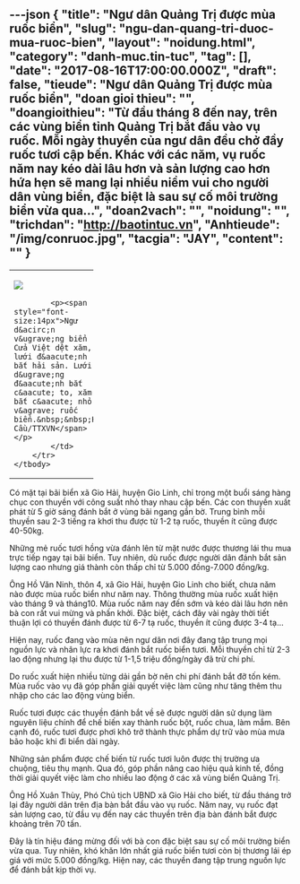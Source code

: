 ---json
{
    "title": "Ngư dân Quảng Trị được mùa ruốc biển",
    "slug": "ngu-dan-quang-tri-duoc-mua-ruoc-bien",
    "layout": "noidung.html",
    "category": "danh-muc.tin-tuc",
    "tag": [],
    "date": "2017-08-16T17:00:00.000Z",
    "draft": false,
    "tieude": "Ngư dân Quảng Trị được mùa ruốc biển",
    "doan gioi thieu": "",
    "doangioithieu": "Từ đầu tháng 8 đến nay, trên các vùng biển tỉnh Quảng Trị bắt đầu vào vụ ruốc. Mỗi ngày thuyền của ngư dân đều chở đầy ruốc tươi cập bến. Khác với các năm, vụ ruốc năm nay kéo dài lâu hơn và sản lượng cao hơn hứa hẹn sẽ mang lại nhiều niềm vui cho người dân vùng biển, đặc biệt là sau sự cố môi trường biển vừa qua…",
    "doan2vach": "",
    "noidung": "",
    "trichdan": "http://baotintuc.vn",
    "Anhtieude": "/img/conruoc.jpg",
    "tacgia": "JAY",
    "__content__": ""
}
---
<table cellpadding="10" style="width:150px">
	<tbody>
		<tr>
			<td>
			<p><span style="font-size:14px"><img src="http://media.baotintuc.vn/2017/08/16/07/29/adet%20(2).jpg" /></span></p>

			<p><span style="font-size:14px">Ngư d&acirc;n v&ugrave;ng biển Cửa Việt dệt xăm, lưới đ&aacute;nh bắt hải sản. Lưới d&ugrave;ng đ&aacute;nh bắt c&aacute; to, xăm bắt c&aacute; nhỏ v&agrave; ruốc biển.&nbsp;&nbsp;Hồ Cầu/TTXVN</span></p>
			</td>
		</tr>
	</tbody>
</table>

<p><span style="font-size:14px">C&oacute; mặt tại b&atilde;i biển x&atilde; Gio Hải, huyện Gio Linh, chỉ trong một buổi s&aacute;ng h&agrave;ng chục con thuyền với c&ocirc;ng suất nhỏ thay nhau cập bến. C&aacute;c con thuyền xuất ph&aacute;t từ 5 giờ s&aacute;ng đ&aacute;nh bắt ở v&ugrave;ng b&atilde;i ngang gần bờ. Trung b&igrave;nh mỗi thuyền sau 2-3 tiếng ra khơi thu được từ 1-2 tạ ruốc, thuyền &iacute;t cũng được 40-50kg.&nbsp;</span></p>

<p><span style="font-size:14px">Những mẻ ruốc tươi hồng vừa đ&aacute;nh l&ecirc;n từ mặt nước được thương l&aacute;i thu mua trực tiếp ngay tại b&atilde;i biển. Tuy nhi&ecirc;n, d&ugrave; ruốc được người d&acirc;n đ&aacute;nh bắt sản lượng cao nhưng gi&aacute; th&agrave;nh c&ograve;n thấp chỉ từ 5.000 đồng-7.000 đồng/kg.&nbsp;</span></p>

<p><span style="font-size:14px">&Ocirc;ng Hồ Văn Ninh, th&ocirc;n 4, x&atilde; Gio Hải, huyện Gio Linh cho biết, chưa năm n&agrave;o được m&ugrave;a ruốc biển như năm nay. Th&ocirc;ng thường m&ugrave;a ruốc xuất hiện v&agrave;o th&aacute;ng 9 v&agrave; th&aacute;ng10. M&ugrave;a ruốc năm nay đến sớm v&agrave; k&eacute;o d&agrave;i l&acirc;u hơn n&ecirc;n b&agrave; con rất vui mừng v&agrave; phấn khởi. Đặc biệt, c&aacute;ch đ&acirc;y v&agrave;i ng&agrave;y thời tiết thuận lợi c&oacute; thuyền đ&aacute;nh được từ 6-7 tạ ruốc, thuyền &iacute;t cũng được 3-4 tạ&hellip;&nbsp;</span></p>

<p><span style="font-size:14px">Hiện nay, ruốc đang v&agrave;o m&ugrave;a n&ecirc;n ngư d&acirc;n nơi đ&acirc;y đang tập trung mọi nguồn lực v&agrave; nh&acirc;n lực ra khơi đ&aacute;nh bắt ruốc biển tươi. Mỗi thuyền chỉ từ 2-3 lao động nhưng lại thu được từ 1-1,5 triệu đồng/ng&agrave;y đ&atilde; trừ chi ph&iacute;.&nbsp;</span></p>

<p><span style="font-size:14px">Do ruốc xuất hiện nhiều từng dải gần bờ n&ecirc;n chi ph&iacute; đ&aacute;nh bắt đỡ tốn k&eacute;m. M&ugrave;a ruốc v&agrave;o vụ đ&atilde; g&oacute;p phần giải quyết việc l&agrave;m cũng như tăng th&ecirc;m thu nhập cho c&aacute;c lao động v&ugrave;ng biển.&nbsp;</span></p>

<p><span style="font-size:14px">Ruốc tươi được c&aacute;c thuyền đ&aacute;nh bắt về sẽ được người d&acirc;n sử dụng l&agrave;m nguy&ecirc;n liệu ch&iacute;nh để chế biến xay th&agrave;nh ruốc bột, ruốc chua, l&agrave;m mắm. B&ecirc;n cạnh đ&oacute;, ruốc tươi được phơi kh&ocirc; trở th&agrave;nh thực phẩm dự trữ v&agrave;o m&ugrave;a mưa b&atilde;o hoặc khi đi biển d&agrave;i ng&agrave;y.&nbsp;</span></p>

<p><span style="font-size:14px">Những sản phẩm được chế biến từ ruốc tươi lu&ocirc;n được thị trường ưa chuộng, ti&ecirc;u thụ mạnh. Qua đ&oacute;, g&oacute;p phần n&acirc;ng cao hiệu quả kinh tế, đồng thời giải quyết việc l&agrave;m cho nhiều lao động ở c&aacute;c x&atilde; v&ugrave;ng biển Quảng Trị.&nbsp;</span></p>

<p><span style="font-size:14px">&Ocirc;ng Hồ Xu&acirc;n Th&ugrave;y, Ph&oacute; Chủ tịch UBND x&atilde; Gio Hải cho biết, từ đầu th&aacute;ng trở lại đ&acirc;y người d&acirc;n tr&ecirc;n địa b&agrave;n bắt đầu v&agrave;o vụ ruốc. Năm nay, vụ ruốc đạt sản lượng cao, từ đầu vụ đến nay c&aacute;c thuyền tr&ecirc;n địa b&agrave;n đ&aacute;nh bắt được khoảng tr&ecirc;n 70 tấn.&nbsp;</span></p>

<p><span style="font-size:14px">Đ&acirc;y l&agrave; t&iacute;n hiệu đ&aacute;ng mừng đối với b&agrave; con đặc biệt sau sự cố m&ocirc;i trường biển vừa qua. Tuy nhi&ecirc;n, kh&oacute; khăn lớn nhất gi&aacute; ruốc biển tươi c&ograve;n bị thương l&aacute;i &eacute;p gi&aacute; với mức 5.000 đồng/kg. Hiện nay, c&aacute;c thuyền đang tập trung nguồn lực để đ&aacute;nh bắt kịp thời vụ.</span></p>

